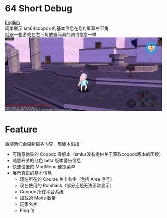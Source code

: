 # 64 Short Debug
[English](./Readme-en.md)  
简单展示 sm64coopdx 的基本信息在您的屏幕左下角  
就跟一些游戏在右下角放置简易的调试信息一样
![Screenshot](./IMG_20250518_170611.png)
# Feature
后期我们会更新更多内容，现版本包括：
 - 可随意伪装的 Coopdx 假版本（smlua没有提供关于获取coopdx版本的函数）
 - 随意开关的红色 beta 版本警告信息
 - 快速设置的 ModMenu 便捷菜单
 - 展示真正的基本信息
   - 现在所在的 Course 关卡名字（包括 Area 序号）
   - 现在使用的 Romhack（部分还是无法正常显示）
   - Coopdx 所在平台系统
   - 加载的 Mods 数量
   - 玩家名字
   - Ping 值
